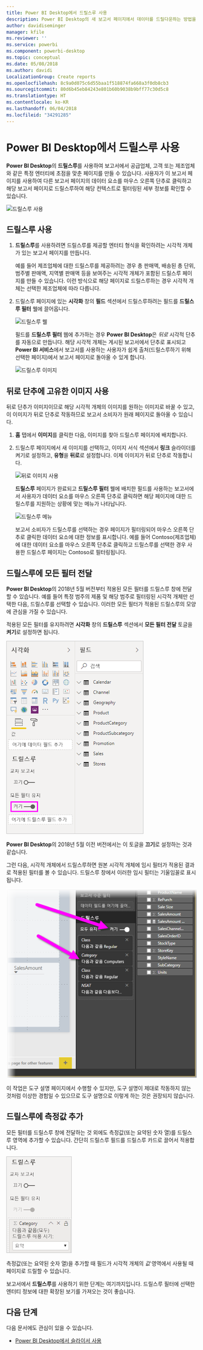 ```yaml
---
title: Power BI Desktop에서 드릴스루 사용
description: Power BI Desktop의 새 보고서 페이지에서 데이터를 드릴다운하는 방법을 알아봅니다.
author: davidiseminger
manager: kfile
ms.reviewer: ''
ms.service: powerbi
ms.component: powerbi-desktop
ms.topic: conceptual
ms.date: 05/08/2018
ms.author: davidi
LocalizationGroup: Create reports
ms.openlocfilehash: 8c9a0d075c6d55baa1f518874fa668a3f0db8cb3
ms.sourcegitcommit: 80d6b45eb84243e801b60b9038b9bff77c30d5c8
ms.translationtype: HT
ms.contentlocale: ko-KR
ms.lasthandoff: 06/04/2018
ms.locfileid: "34291285"
---
```

# <a name="use-drillthrough-in-power-bi-desktop"></a>Power BI Desktop에서 드릴스루 사용
**Power BI Desktop**의 **드릴스루**를 사용하여 보고서에서 공급업체, 고객 또는 제조업체와 같은 특정 엔터티에 초점을 맞춘 페이지를 만들 수 있습니다. 사용자가 이 보고서 페이지를 사용하여 다른 보고서 페이지의 데이터 요소를 마우스 오른쪽 단추로 클릭하고 해당 보고서 페이지로 드릴스루하여 해당 컨텍스트로 필터링된 세부 정보를 확인할 수 있습니다.

![드릴스루 사용](media/desktop-drillthrough/drillthrough_01.png)

## <a name="using-drillthrough"></a>드릴스루 사용
1. **드릴스루**를 사용하려면 드릴스루를 제공할 엔터티 형식을 확인하려는 시각적 개체가 있는 보고서 페이지를 만듭니다. 

    예를 들어 제조업체에 대한 드릴스루를 제공하려는 경우 총 판매액, 배송된 총 단위, 범주별 판매액, 지역별 판매액 등을 보여주는 시각적 개체가 포함된 드릴스루 페이지를 만들 수 있습니다. 이런 방식으로 해당 페이지로 드릴스루하는 경우 시각적 개체는 선택한 제조업체에 따라 다릅니다.

2. 드릴스루 페이지에 있는 **시각화** 창의 **필드** 섹션에서 드릴스루하려는 필드를 **드릴스루 필터** 웰에 끌어옵니다.

    ![드릴스루 웰](media/desktop-drillthrough/drillthrough_02.png)

    필드를 **드릴스루 필터** 웹에 추가하는 경우 **Power BI Desktop**은 *뒤로* 시각적 단추를 자동으로 만듭니다. 해당 시각적 개체는 게시된 보고서에서 단추로 표시되고 **Power BI 서비스**에서 보고서를 사용하는 사용자가 쉽게 출처(드릴스루하기 위해 선택한 페이지)에서 보고서 페이지로 돌아올 수 있게 합니다.

    ![드릴스루 이미지](media/desktop-drillthrough/drillthrough_03.png)

## <a name="use-your-own-image-for-a-back-button"></a>뒤로 단추에 고유한 이미지 사용    
 뒤로 단추가 이미지이므로 해당 시각적 개체의 이미지를 원하는 이미지로 바꿀 수 있고, 이 이미지가 뒤로 단추로 작동하므로 보고서 소비자가 원래 페이지로 돌아올 수 있습니다.

1. **홈** 탭에서 **이미지**를 클릭한 다음, 이미지를 찾아 드릴스루 페이지에 배치합니다.
2. 드릴스루 페이지에서 새 이미지를 선택하고, 이미지 서식 섹션에서 **링크** 슬라이더를 켜기로 설정하고, **유형**을 **뒤로**로 설정합니다. 이제 이미지가 뒤로 단추로 작동합니다.

    ![뒤로 이미지 사용](media/desktop-drillthrough/drillthrough_05.png)

    **드릴스루** 페이지가 완료되고 **드릴스루 필터** 웰에 배치한 필드를 사용하는 보고서에서 사용자가 데이터 요소를 마우스 오른쪽 단추로 클릭하면 해당 페이지에 대한 드릴스루를 지원하는 상황에 맞는 메뉴가 나타납니다.

    ![드릴스루 메뉴](media/desktop-drillthrough/drillthrough_04.png)

    보고서 소비자가 드릴스루를 선택하는 경우 페이지가 필터링되어 마우스 오른쪽 단추로 클릭한 데이터 요소에 대한 정보를 표시합니다. 예를 들어 Contoso(제조업체)에 대한 데이터 요소를 마우스 오른쪽 단추로 클릭하고 드릴스루를 선택한 경우 사용한 드릴스루 페이지는 Contoso로 필터링됩니다.

## <a name="pass-all-filters-in-drillthrough"></a>드릴스루에 모든 필터 전달

**Power BI Desktop**의 2018년 5월 버전부터 적용된 모든 필터를 드릴스루 창에 전달할 수 있습니다. 예를 들어 특정 범주의 제품 및 해당 범주로 필터링된 시각적 개체만 선택한 다음, 드릴스루를 선택할 수 있습니다. 이러한 모든 필터가 적용된 드릴스루의 모양에 관심을 가질 수 있습니다.

적용된 모든 필터를 유지하려면 **시각화** 창의 **드릴스루** 섹션에서 **모든 필터 전달** 토글을 **켜기**로 설정하면 됩니다. 

![모든 필터 유지](media/desktop-drillthrough/drillthrough_06.png)

**Power BI Desktop**의 2018년 5월 이전 버전에서는 이 토글을 **끄기**로 설정하는 것과 같습니다.

그런 다음, 시각적 개체에서 드릴스루하면 원본 시각적 개체에 임시 필터가 적용된 결과로 적용된 필터를 볼 수 있습니다. 드릴스루 창에서 이러한 임시 필터는 기울임꼴로 표시됩니다. 

![기울임꼴로 표시된 임시 필터](media/desktop-drillthrough/drillthrough_07.png)

이 작업은 도구 설명 페이지에서 수행할 수 있지만, 도구 설명이 제대로 작동하지 않는 것처럼 이상한 경험일 수 있으므로 도구 설명으로 이렇게 하는 것은 권장되지 않습니다.

## <a name="add-a-measure-to-drillthrough"></a>드릴스루에 측정값 추가

모든 필터를 드릴스루 창에 전달하는 것 외에도 측정값(또는 요약된 숫자 열)를 드릴스루 영역에 추가할 수 있습니다. 간단히 드릴스루 필드를 드릴스루 카드로 끌어서 적용합니다. 

![드릴스루에 측정값 추가](media/desktop-drillthrough/drillthrough_08.png)

측정값(또는 요약된 숫자 열)을 추가할 때 필드가 시각적 개체의 *값* 영역에서 사용될 때 페이지로 드릴할 수 있습니다.

보고서에서 **드릴스루**를 사용하기 위한 단계는 여기까지입니다. 드릴스루 필터에 선택한 엔터티 정보에 대한 확장된 보기를 가져오는 것이 좋습니다.

## <a name="next-steps"></a>다음 단계

다음 문서에도 관심이 있을 수 있습니다.

* [Power BI Desktop에서 슬라이서 사용](desktop-slicers.md)

